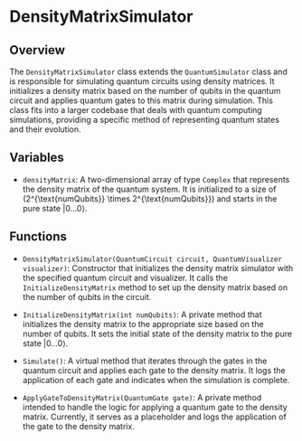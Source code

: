 # DensityMatrixSimulator

## Overview
The `DensityMatrixSimulator` class extends the `QuantumSimulator` class and is responsible for simulating quantum circuits using density matrices. It initializes a density matrix based on the number of qubits in the quantum circuit and applies quantum gates to this matrix during simulation. This class fits into a larger codebase that deals with quantum computing simulations, providing a specific method of representing quantum states and their evolution.

## Variables
- `densityMatrix`: A two-dimensional array of type `Complex` that represents the density matrix of the quantum system. It is initialized to a size of \(2^{\text{numQubits}} \times 2^{\text{numQubits}}\) and starts in the pure state |0...0⟩.

## Functions
- `DensityMatrixSimulator(QuantumCircuit circuit, QuantumVisualizer visualizer)`: Constructor that initializes the density matrix simulator with the specified quantum circuit and visualizer. It calls the `InitializeDensityMatrix` method to set up the density matrix based on the number of qubits in the circuit.

- `InitializeDensityMatrix(int numQubits)`: A private method that initializes the density matrix to the appropriate size based on the number of qubits. It sets the initial state of the density matrix to the pure state |0...0⟩.

- `Simulate()`: A virtual method that iterates through the gates in the quantum circuit and applies each gate to the density matrix. It logs the application of each gate and indicates when the simulation is complete.

- `ApplyGateToDensityMatrix(QuantumGate gate)`: A private method intended to handle the logic for applying a quantum gate to the density matrix. Currently, it serves as a placeholder and logs the application of the gate to the density matrix.